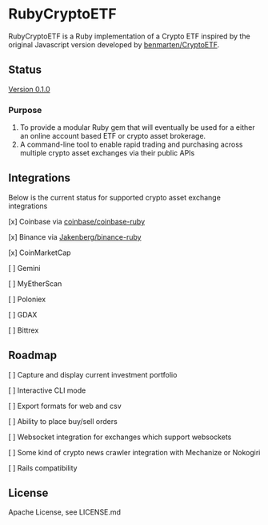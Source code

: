 # RubyCryptoETF

RubyCryptoETF is a Ruby implementation of a Crypto ETF inspired by the original
Javascript version developed by [benmarten/CryptoETF].

## Status
[Version 0.1.0]

### Purpose

1. To provide a modular Ruby gem that will eventually be used for a either an online account based ETF or crypto asset brokerage.
2. A command-line tool to enable rapid trading and purchasing across multiple crypto asset exchanges via their public APIs

## Integrations

Below is the current status for supported crypto asset exchange integrations

[x] Coinbase via [coinbase/coinbase-ruby]

[x] Binance via [Jakenberg/binance-ruby]

[x] CoinMarketCap

[ ] Gemini

[ ] MyEtherScan

[ ] Poloniex

[ ] GDAX

[ ] Bittrex

## Roadmap

[ ] Capture and display current investment portfolio

[ ] Interactive CLI mode

[ ] Export formats for web and csv

[ ] Ability to place buy/sell orders

[ ] Websocket integration for exchanges which support websockets

[ ] Some kind of crypto news crawler integration with Mechanize or Nokogiri

[ ] Rails compatibility

## License
Apache License, see LICENSE.md

[benmarten/CryptoETF]: https://github.com/benmarten/CryptoETF
[coinbase/coinbase-ruby]: https://github.com/coinbase/coinbase-ruby
[Jakenberg/binance-ruby]: https://github.com/Jakenberg/binance-ruby
[Version 0.1.0]: https://github.com/taywils/RubyCryptoETF/tree/0.1.0-branch
